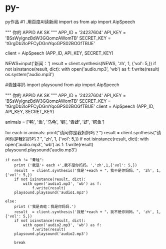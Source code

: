 # py-
py作品
#1 .用百度AI读新闻
import os
from aip import AipSpeech

""" 你的 APPID AK SK """
APP_ID = '24237604'
API_KEY = 'BSsWyIgnzBdW3GQomzAWomTB'
SECRET_KEY = 'tGrgDb2IoPFCyDGmYqoGPS02BOGfTBUE'

client = AipSpeech (APP_ID, API_KEY, SECRET_KEY)

NEWS=input('新闻：')
result  = client.synthesis(NEWS, 'zh', 1, {'vol': 5,})
if not isinstance(result, dict):
    with open('audio.mp3', 'wb') as f:
        f.write(result)
    os.system('audio.mp3')

#青蛙寻妈
import playsound
from aip import AipSpeech

""" 你的 APPID AK SK """
APP_ID = '24237604'
API_KEY = 'BSsWyIgnzBdW3GQomzAWomTB'
SECRET_KEY = 'tGrgDb2IoPFCyDGmYqoGPS02BOGfTBUE'
client = AipSpeech (APP_ID, API_KEY, SECRET_KEY)

animals = ['鸭', '鱼', '乌龟', '鹅', '青蛙', '虾', '鳄鱼']

for each in animals:
    print("请问你是我妈妈吗？")
    result  = client.synthesis("请问你是我妈妈吗？", 'zh', 1, {'vol': 5,})
    if not isinstance(result, dict):
        with open('audio.mp3', 'wb') as f:
            f.write(result)
        playsound.playsound('audio.mp3')

    if each != "青蛙":
        print ('我是'+ each +',我不是你妈妈。','zh',1,{'vol': 5,})
        result  = client.synthesis('我是'+each + "，我不是你妈妈。", 'zh', 1, {'vol': 5,})
        if not isinstance(result, dict):
            with open('audio1.mp3', 'wb') as f:
                f.write(result)
        playsound.playsound('audio1.mp3')

    else:
        print ('我是青蛙：我是你妈妈.')
        result  = client.synthesis('我是'+each + "，我不是你妈妈。", 'zh', 1, {'vol': 5,})
        if not isinstance(result, dict):
            with open('audio2.mp3', 'wb') as f:
                f.write(result)
        playsound.playsound('audio2.mp3')

        break
